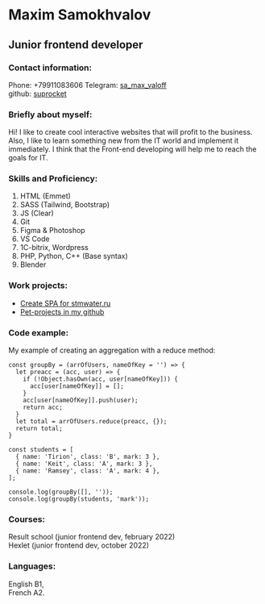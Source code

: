 # Maxim Samokhvalov

## Junior frontend developer

### Contact information:

Phone: +79911083606
Telegram: [sa_max_valoff](https://t.me/sa_max_valoff)  
github: [suprocket](https://github.com/Suprocket)  

### Briefly about myself:

Hi! I like to create cool interactive websites that will profit to the business. Also, I like to learn something new from the IT world and implement it immediately. I think that the Front-end developing will help me to reach the goals for IT.

### Skills and Proficiency:

1. HTML (Emmet)
2. SASS (Tailwind, Bootstrap)
3. JS (Clear)
4. Git
5. Figma & Photoshop
6. VS Code
7. 1C-bitrix, Wordpress
8. PHP, Python, C++ (Base syntax)
9. Blender

### Work projects:

* [Create SPA for stmwater.ru](https://stmwater24.ru/)  
* [Pet-projects in my github](https://github.com/Suprocket)

### Code example:

My example of creating an aggregation with a reduce method:

```
const groupBy = (arrOfUsers, nameOfKey = '') => {
  let preacc = (acc, user) => {
    if (!Object.hasOwn(acc, user[nameOfKey])) {
      acc[user[nameOfKey]] = [];
    }
    acc[user[nameOfKey]].push(user);
    return acc;
  }
  let total = arrOfUsers.reduce(preacc, {});
  return total;
}
 
const students = [
  { name: 'Tirion', class: 'B', mark: 3 },
  { name: 'Keit', class: 'A', mark: 3 },
  { name: 'Ramsey', class: 'A', mark: 4 },
];
 
console.log(groupBy([], ''));
console.log(groupBy(students, 'mark'));
```

### Courses:

Result school (junior frontend dev, february 2022)  
Hexlet (junior frontend dev, october 2022)  

### Languages:

English B1,  
French A2.